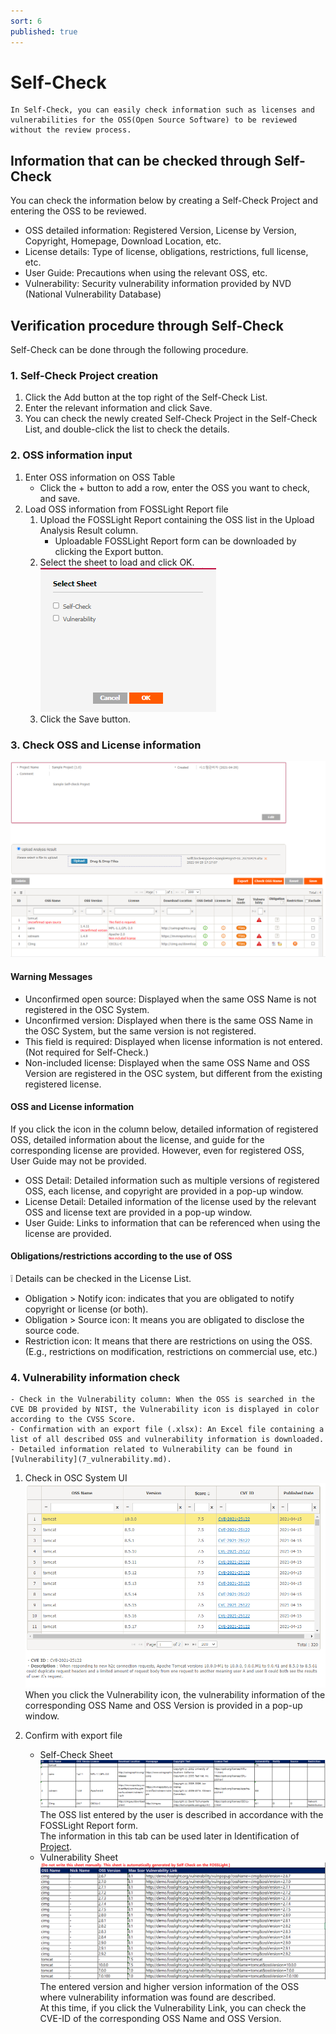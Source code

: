 ```yaml
---
sort: 6
published: true
---
```

# Self-Check
```note
In Self-Check, you can easily check information such as licenses and vulnerabilities for the OSS(Open Source Software) to be reviewed without the review process.
```

## Information that can be checked through Self-Check

You can check the information below by creating a Self-Check Project and entering the OSS to be reviewed.
- OSS detailed information: Registered Version, License by Version, Copyright, Homepage, Download Location, etc.
- License details: Type of license, obligations, restrictions, full license, etc.
- User Guide: Precautions when using the relevant OSS, etc.
- Vulnerability: Security vulnerability information provided by NVD (National Vulnerability Database)

## Verification procedure through Self-Check
Self-Check can be done through the following procedure.

### 1. Self-Check Project creation
1. Click the Add button at the top right of the Self-Check List.
2. Enter the relevant information and click Save.
3. You can check the newly created Self-Check Project in the Self-Check List, and double-click the list to check the details.

### 2. OSS information input
1. Enter OSS information on OSS Table
    - Click the + button to add a row, enter the OSS you want to check, and save.
2. Load OSS information from FOSSLight Report file
    1. Upload the FOSSLight Report containing the OSS list in the Upload Analysis Result column.
        - Uploadable FOSSLight Report form can be downloaded by clicking the Export button.
    2. Select the sheet to load and click OK.  
    ![select_sheet](../images/6_self_select_sheet.png)
    3. Click the Save button.
 
### 3. Check OSS and License information
![oss_table](../images/6_self_oss_table.png)
#### Warning Messages
- Unconfirmed open source: Displayed when the same OSS Name is not registered in the OSC System.
- Unconfirmed version: Displayed when there is the same OSS Name in the OSC System, but the same version is not registered.
- This field is required: Displayed when license information is not entered. (Not required for Self-Check.)
- Non-included license: Displayed when the same OSS Name and OSS Version are registered in the OSC system, but different from the existing registered license.

#### OSS and License information
If you click the icon in the column below, detailed information of registered OSS, detailed information about the license, and guide for the corresponding license are provided.
However, even for registered OSS, User Guide may not be provided.
- OSS Detail: Detailed information such as multiple versions of registered OSS, each license, and copyright are provided in a pop-up window.
- License Detail: Detailed information of the license used by the relevant OSS and license text are provided in a pop-up window.
- User Guide: Links to information that can be referenced when using the license are provided.

#### Obligations/restrictions according to the use of OSS
❕ Details can be checked in the License List.
- Obligation > Notify icon: indicates that you are obligated to notify copyright or license (or both).
- Obligation > Source icon: It means you are obligated to disclose the source code.
- Restriction icon: It means that there are restrictions on using the OSS.  
(E.g., restrictions on modification, restrictions on commercial use, etc.)

### 4. Vulnerability information check
```note
- Check in the Vulnerability column: When the OSS is searched in the CVE DB provided by NIST, the Vulnerability icon is displayed in color according to the CVSS Score.
- Confirmation with an export file (.xlsx): An Excel file containing a list of all described OSS and vulnerability information is downloaded.
- Detailed information related to Vulnerability can be found in [Vulnerability](7_vulnerability.md).
```
1. Check in OSC System UI
![self_pop](../images/6_self_pop.png)
When you click the Vulnerability icon, the vulnerability information of the corresponding OSS Name and OSS Version is provided in a pop-up window.

2. Confirm with export file
    - Self-Check Sheet
    ![self_check_sheet](../images/6_self_sheet1.png)
    The OSS list entered by the user is described in accordance with the FOSSLight Report form.  
    The information in this tab can be used later in Identification of [Project](4_project.md).
    - Vulnerability Sheet
    ![self_check_sheet2](../images/6_self_sheet2.png)
    The entered version and higher version information of the OSS where vulnerability information was found are described.  
    At this time, if you click the Vulnerability Link, you can check the CVE-ID of the corresponding OSS Name and OSS Version. 
